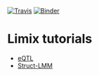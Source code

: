 [![Travis](https://img.shields.io/travis/com/limix-tutorials/master.svg)](https://travis-ci.com/limix/limix-tutorials) [![Binder](https://mybinder.org/badge_logo.svg)](https://mybinder.org/v2/gh/limix/limix-tutorials/master)

# Limix tutorials

- [eQTL](https://mybinder.org/v2/gh/limix/limix-tutorials/master?filepath=eQTL.ipynb)
- [Struct-LMM](https://mybinder.org/v2/gh/limix/limix-tutorials/master?filepath=struct-lmm.ipynb)